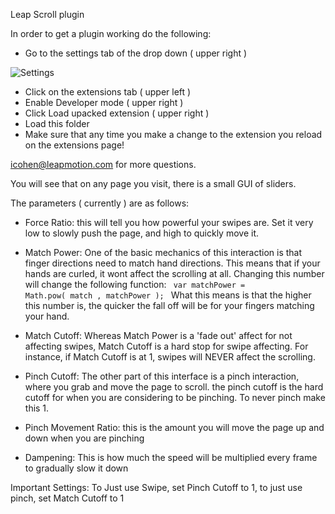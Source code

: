 Leap Scroll plugin

In order to get a plugin working do the following:

- Go to the settings tab of the drop down ( upper right )

![Settings](http://i.imgur.com/4CXRX13.png)

- Click on the extensions tab ( upper left )
- Enable Developer mode ( upper right )
- Click Load upacked extension ( upper right )
- Load this folder
- Make sure that any time you make a change to the extension you reload on the extensions page!

icohen@leapmotion.com for more questions.

You will see that on any page you visit, there is a small GUI of sliders.

The parameters ( currently ) are as follows:

- Force Ratio: this will tell you how powerful your swipes are. Set it very low to slowly push the page, and high to quickly move it.
- Match Power: One of the basic mechanics of this interaction is that finger directions need to match hand directions. This means that if your hands are curled, it wont affect the scrolling at all. Changing this number will change the following function: <code> var matchPower = Math.pow( match , matchPower ); </code> What this means is that the higher this number is, the quicker the fall off will be for your fingers matching your hand.
- Match Cutoff: Whereas Match Power is a 'fade out' affect for not affecting swipes, Match Cutoff is a hard stop for swipe affecting. For instance, if Match Cutoff is at 1, swipes will NEVER affect the scrolling.

- Pinch Cutoff: The other part of this interface is a pinch interaction, where you grab and move the page to scroll. the pinch cutoff is the hard cutoff for when you are considering to be pinching. To never pinch make this 1.
- Pinch Movement Ratio: this is the amount you will move the page up and down when you are pinching

- Dampening: This is how much the speed will be multiplied every frame to gradually slow it down


Important Settings: To Just use Swipe, set Pinch Cutoff to 1, to just use pinch, set Match Cutoff to 1
